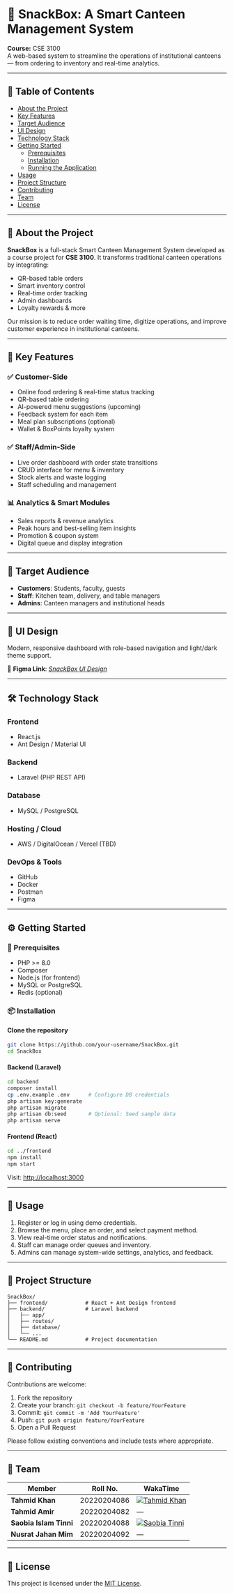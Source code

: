 
# 🍱 SnackBox: A Smart Canteen Management System

**Course:** CSE 3100  
A web-based system to streamline the operations of institutional canteens — from ordering to inventory and real-time analytics.

---

## 📖 Table of Contents

- [About the Project](#about-the-project)
- [Key Features](#key-features)
- [Target Audience](#target-audience)
- [UI Design](#ui-design)
- [Technology Stack](#technology-stack)
- [Getting Started](#getting-started)
  - [Prerequisites](#prerequisites)
  - [Installation](#installation)
  - [Running the Application](#running-the-application)
- [Usage](#usage)
- [Project Structure](#project-structure)
- [Contributing](#contributing)
- [Team](#team)
- [License](#license)

---

## 📌 About the Project

**SnackBox** is a full-stack Smart Canteen Management System developed as a course project for **CSE 3100**. It transforms traditional canteen operations by integrating:

- QR-based table orders  
- Smart inventory control  
- Real-time order tracking  
- Admin dashboards  
- Loyalty rewards & more

Our mission is to reduce order waiting time, digitize operations, and improve customer experience in institutional canteens.

---

## 🚀 Key Features

### ✅ Customer-Side
- Online food ordering & real-time status tracking
- QR-based table ordering
- AI-powered menu suggestions (upcoming)
- Feedback system for each item
- Meal plan subscriptions (optional)
- Wallet & BoxPoints loyalty system

### ✅ Staff/Admin-Side
- Live order dashboard with order state transitions
- CRUD interface for menu & inventory
- Stock alerts and waste logging
- Staff scheduling and management

### 📊 Analytics & Smart Modules
- Sales reports & revenue analytics
- Peak hours and best-selling item insights
- Promotion & coupon system
- Digital queue and display integration

---

## 🎯 Target Audience

- **Customers**: Students, faculty, guests
- **Staff**: Kitchen team, delivery, and table managers
- **Admins**: Canteen managers and institutional heads

---

## 🎨 UI Design

Modern, responsive dashboard with role-based navigation and light/dark theme support.

🔗 **Figma Link**: _[SnackBox UI Design](https://www.figma.com/community/file/1531246323983921162)_

---

## 🛠️ Technology Stack

### Frontend
- React.js
- Ant Design / Material UI

### Backend
- Laravel (PHP REST API)

### Database
- MySQL / PostgreSQL

### Hosting / Cloud
- AWS / DigitalOcean / Vercel (TBD)

### DevOps & Tools
- GitHub
- Docker
- Postman
- Figma

---

## ⚙️ Getting Started

### 🔧 Prerequisites

- PHP >= 8.0
- Composer
- Node.js (for frontend)
- MySQL or PostgreSQL
- Redis (optional)

### 📦 Installation

#### Clone the repository

```bash
git clone https://github.com/your-username/SnackBox.git
cd SnackBox
```

#### Backend (Laravel)

```bash
cd backend
composer install
cp .env.example .env      # Configure DB credentials
php artisan key:generate
php artisan migrate
php artisan db:seed       # Optional: Seed sample data
php artisan serve
```

#### Frontend (React)

```bash
cd ../frontend
npm install
npm start
```

Visit: [http://localhost:3000](http://localhost:3000)

---

## 🧪 Usage

1. Register or log in using demo credentials.
2. Browse the menu, place an order, and select payment method.
3. View real-time order status and notifications.
4. Staff can manage order queues and inventory.
5. Admins can manage system-wide settings, analytics, and feedback.

---

## 📁 Project Structure

```
SnackBox/
├── frontend/            # React + Ant Design frontend
├── backend/             # Laravel backend
│   ├── app/
│   ├── routes/
│   ├── database/
│   └── ...
└── README.md            # Project documentation
```

---

## 🤝 Contributing

Contributions are welcome:

1. Fork the repository
2. Create your branch: `git checkout -b feature/YourFeature`
3. Commit: `git commit -m 'Add YourFeature'`
4. Push: `git push origin feature/YourFeature`
5. Open a Pull Request

Please follow existing conventions and include tests where appropriate.

---

## 👥 Team

| Member | Roll No. | WakaTime |
|--------|----------|----------|
| **Tahmid Khan** | 20220204086 | [![Tahmid Khan](https://wakatime.com/badge/user/894dfb31-0f9f-49e6-8d27-968cdd668e2d/project/3ea3fcd1-eacd-40ab-b7f7-2f7f2bb7ce55.svg?style=for-the-badge&color=4CAF50&labelColor=222222)](https://wakatime.com/badge/user/894dfb31-0f9f-49e6-8d27-968cdd668e2d/project/3ea3fcd1-eacd-40ab-b7f7-2f7f2bb7ce55) |
| **Tahmid Amir** | 20220204082 | — |
| **Saobia Islam Tinni** | 20220204088 | [![Saobia Tinni](https://wakatime.com/badge/user/7f0860ba-774e-43d9-8390-34249079bba4/project/b0e6b1b7-ce1d-407c-8cd9-4264edccfc26.svg?style=for-the-badge&color=2196F3&labelColor=222222)](https://wakatime.com/badge/user/7f0860ba-774e-43d9-8390-34249079bba4/project/b0e6b1b7-ce1d-407c-8cd9-4264edccfc26) |
| **Nusrat Jahan Mim** | 20220204092 | — |

---

## 📄 License

This project is licensed under the [MIT License](LICENSE).

